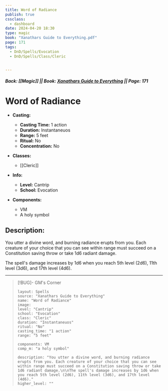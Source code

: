 ```yaml
---
title: Word of Radiance
publish: true
cssclass:
  - dashboard
date: 2024-04-20 18:30
type: magic
book: "Xanathars Guide to Everything.pdf"
page: 171
tags:
  - DnD/Spells/Evocation
  - DnD/Spells/Class/Cleric


---
```


##### Back: [[Magic]] || Book: [Xanathars Guide to Everything](https://drive.google.com/drive/folders/1O5bhpYizcIT5xxAoLOuzCRht_PVS7VSG?usp=sharing) || Page: 171

# Word of Radiance

- **Casting:**
    - **Casting Time:** 1 action
    - **Duration:** Instantaneuos
    - **Range:** 5 feet
    - **Ritual:** No
    - **Concentration:** No
- **Classes:**
    - [[Cleric]]

- **Info:**
    - **Level:** Cantrip
    - **School:** Evocation
- **Components:**
    - VM
    - A holy symbol

## Description:
You utter a divine word, and burning radiance erupts from you. Each creature of your choice that you can see within range must succeed on a Constitution saving throw or take 1d6 radiant damage.

The spell's damage increases by 1d6 when you reach 5th level (2d6), 11th level (3d6), and 17th level (4d6).



---

> [!BUG]- GM's Corner
>
> ```statblock
> layout: Spells
> source: "Xanathars Guide to Everything"
> name: "Word of Radiance"
> image: 
> level: "Cantrip"
> school: "Evocation"
> class: "Cleric"
> duration: "Instantaneuos"
> ritual: "No"
> casting_time: "1 action"
> range: "5 feet"
>
> components: VM
> comp_m: "a holy symbol"
>
> description: "You utter a divine word, and burning radiance erupts from you. Each creature of your choice that you can see within range must succeed on a Constitution saving throw or take 1d6 radiant damage.\n\nThe spell's damage increases by 1d6 when you reach 5th level (2d6), 11th level (3d6), and 17th level (4d6)."
> higher_level: ""
> ```
